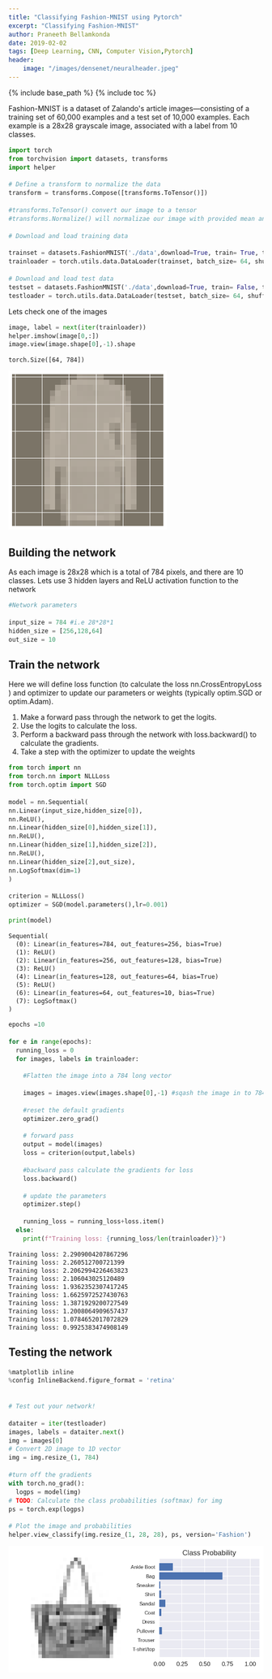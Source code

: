 ```yaml
---
title: "Classifying Fashion-MNIST using Pytorch"
excerpt: "Classifying Fashion-MNIST"
author: Praneeth Bellamkonda
date: 2019-02-02
tags: [Deep Learning, CNN, Computer Vision,Pytorch]
header:
    image: "/images/densenet/neuralheader.jpeg"
---
```


{% include base_path %}
{% include toc %}


Fashion-MNIST is a dataset of Zalando's article images—consisting of a training set of 60,000 examples and a test set of 10,000 examples. Each example is a 28x28 grayscale image, associated with a label from 10 classes.


```python
import torch
from torchvision import datasets, transforms
import helper

# Define a transform to normalize the data
transform = transforms.Compose([transforms.ToTensor()])

#transforms.ToTensor() convert our image to a tensor
#transforms.Normalize() will normalizae our image with provided mean and sd values

# Download and load training data

trainset = datasets.FashionMNIST('./data',download=True, train= True, transform=transform)
trainloader = torch.utils.data.DataLoader(trainset, batch_size= 64, shuffle=True)

# Download and load test data
testset = datasets.FashionMNIST('./data',download=True, train= False, transform=transform)
testloader = torch.utils.data.DataLoader(testset, batch_size= 64, shuffle=True)
```

Lets check one of the images


```python
image, label = next(iter(trainloader))
helper.imshow(image[0,:])
image.view(image.shape[0],-1).shape
```




    torch.Size([64, 784])




![png](/images/fashionmnist/output_4_1.png)


## Building the network

As each image is 28x28 which is a total of 784 pixels, and there are 10 classes. Lets use 3 hidden layers and ReLU activation function to the network


```python
#Network parameters

input_size = 784 #i.e 28*28*1 
hidden_size = [256,128,64]
out_size = 10
```

## Train the network

Here we will define loss function (to calculate the loss nn.CrossEntropyLoss ) and optimizer to update our parameters or weights (typically optim.SGD or optim.Adam).




1.   Make a forward pass through the network to get the logits.
2.   Use the logits to calculate the loss.
3.   Perform a backward pass through the network with loss.backward() to calculate the gradients.
4.  Take a step with the optimizer to update the weights





```python
from torch import nn
from torch.nn import NLLLoss
from torch.optim import SGD

model = nn.Sequential(
nn.Linear(input_size,hidden_size[0]),
nn.ReLU(),
nn.Linear(hidden_size[0],hidden_size[1]),
nn.ReLU(),
nn.Linear(hidden_size[1],hidden_size[2]),
nn.ReLU(),
nn.Linear(hidden_size[2],out_size),
nn.LogSoftmax(dim=1)
)

criterion = NLLLoss()
optimizer = SGD(model.parameters(),lr=0.001)
```


```python
print(model)
```

    Sequential(
      (0): Linear(in_features=784, out_features=256, bias=True)
      (1): ReLU()
      (2): Linear(in_features=256, out_features=128, bias=True)
      (3): ReLU()
      (4): Linear(in_features=128, out_features=64, bias=True)
      (5): ReLU()
      (6): Linear(in_features=64, out_features=10, bias=True)
      (7): LogSoftmax()
    )
    


```python
epochs =10

for e in range(epochs):
  running_loss = 0
  for images, labels in trainloader:
    
    #Flatten the image into a 784 long vector
    
    images = images.view(images.shape[0],-1) #sqash the image in to 784*1 vector
    
    #reset the default gradients
    optimizer.zero_grad()
    
    # forward pass
    output = model(images)
    loss = criterion(output,labels)
    
    #backward pass calculate the gradients for loss
    loss.backward()
    
    # update the parameters
    optimizer.step()
    
    running_loss = running_loss+loss.item()
  else:
    print(f"Training loss: {running_loss/len(trainloader)}")
```

    Training loss: 2.2909004207867296
    Training loss: 2.260512700721399
    Training loss: 2.2062994226463823
    Training loss: 2.106043025120489
    Training loss: 1.9362352307417245
    Training loss: 1.6625972527430763
    Training loss: 1.3871929200727549
    Training loss: 1.2008064909657437
    Training loss: 1.0784652017072829
    Training loss: 0.9925383474908149
    

## Testing the network

```python
%matplotlib inline
%config InlineBackend.figure_format = 'retina'


# Test out your network!

dataiter = iter(testloader)
images, labels = dataiter.next()
img = images[0]
# Convert 2D image to 1D vector
img = img.resize_(1, 784)

#turn off the gradients
with torch.no_grad():
  logps = model(img)
# TODO: Calculate the class probabilities (softmax) for img
ps = torch.exp(logps)

# Plot the image and probabilities
helper.view_classify(img.resize_(1, 28, 28), ps, version='Fashion')


```


![png](/images/fashionmnist/output_11_0.png)

